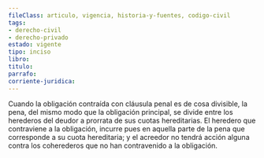 ```yaml
---
fileClass: articulo, vigencia, historia-y-fuentes, codigo-civil
tags:
- derecho-civil
- derecho-privado
estado: vigente
tipo: inciso
libro:
titulo:
parrafo:
corriente-juridica:
---
```

Cuando la obligación contraída con cláusula penal es de cosa divisible, la pena, del mismo modo que la obligación principal, se divide entre los herederos del deudor a prorrata de sus cuotas hereditarias. El heredero que contraviene a la obligación, incurre pues en aquella parte de la pena que corresponde a su cuota hereditaria; y el acreedor no tendrá acción alguna contra los coherederos que no han contravenido a la obligación.